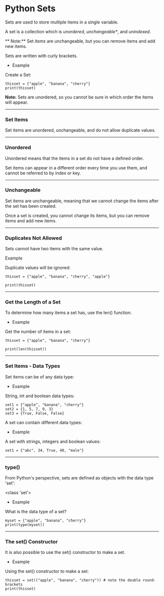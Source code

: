 ﻿
# Python Sets



Sets are used to store multiple items in a single variable.

A set is a collection which is _unordered_, _unchangeable*_, and _unindexed_.

** Note:** Set _items_ are unchangeable, but you can remove items and add new items.

Sets are written with curly brackets.

- Example

Create a Set:

```
thisset = {"apple", "banana", "cherry"}  
print(thisset)
```

**Note:** Sets are unordered, so you cannot be sure in which order the items will appear.

----------

### Set Items

Set items are unordered, unchangeable, and do not allow duplicate values.

----------

### Unordered

Unordered means that the items in a set do not have a defined order.

Set items can appear in a different order every time you use them, and cannot be referred to by index or key.

----------

### Unchangeable

Set items are unchangeable, meaning that we cannot change the items after the set has been created.

Once a set is created, you cannot change its items, but you can remove items and add new items.

----------

### Duplicates Not Allowed

Sets cannot have two items with the same value.

Example

Duplicate values will be ignored:

```
thisset = {"apple", "banana", "cherry", "apple"}  
  
print(thisset)
```

----------

### Get the Length of a Set

To determine how many items a set has, use the len() function.

- Example

Get the number of items in a set:

```
thisset = {"apple", "banana", "cherry"}  
  
print(len(thisset))
```

----------

### Set Items - Data Types

Set items can be of any data type:

- Example

String, int and boolean data types:

```
set1 = {"apple", "banana", "cherry"}  
set2 = {1, 5, 7, 9, 3}  
set3 = {True, False, False}
```

A set can contain different data types:

- Example

A set with strings, integers and boolean values:

```
set1 = {"abc", 34, True, 40, "male"}
```

----------

### type()

From Python's perspective, sets are defined as objects with the data type 'set':

<class 'set'>

- Example

What is the data type of a set?

```
myset = {"apple", "banana", "cherry"}  
print(type(myset))
```

----------

### The set() Constructor

It is also possible to use the set() constructor to make a set.

- Example

Using the set() constructor to make a set:

```
thisset = set(("apple", "banana", "cherry")) # note the double round-brackets  
print(thisset)
```

